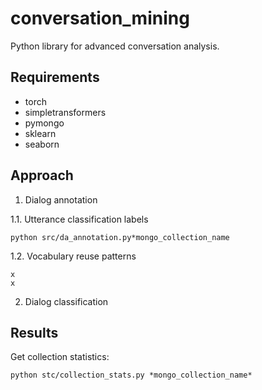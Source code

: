 # conversation_mining

Python library for advanced conversation analysis.


## Requirements

* torch
* simpletransformers
* pymongo
* sklearn
* seaborn


## Approach

1. Dialog annotation  

1.1. Utterance classification labels  

```
python src/da_annotation.py*mongo_collection_name
```

1.2. Vocabulary reuse patterns

```
x
x
```

2. Dialog classification


## Results

Get collection statistics:

```
python stc/collection_stats.py *mongo_collection_name*
```
